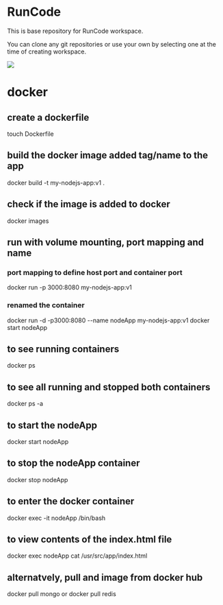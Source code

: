 # RunCode

This is base repository for RunCode workspace.

You can clone any git repositories or use your own by selecting one at the time of creating workspace.

[![](https://runcode-app-public.s3.amazonaws.com/images/dark_btn.png)](https://runcode.io)

# docker 

## create a dockerfile
touch Dockerfile

## build the docker image added tag/name to the app
docker build -t my-nodejs-app:v1 .

## check if the image is added to docker 
docker images


## run with volume mounting, port mapping and name

### port mapping to define host port and container port
docker run -p 3000:8080 my-nodejs-app:v1

### renamed the container
docker run -d -p3000:8080 --name nodeApp my-nodejs-app:v1
docker start nodeApp

## to see running containers
docker ps

## to see all running and stopped both containers
docker ps -a

## to start the nodeApp
docker start nodeApp

## to stop the nodeApp container
docker stop nodeApp

## to enter the docker container
docker exec -it nodeApp /bin/bash

## to view contents of the index.html file
docker exec nodeApp cat /usr/src/app/index.html


## alternatvely, pull and image from docker hub 
docker pull mongo or docker pull redis

